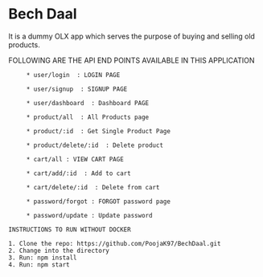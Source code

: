 
# Bech Daal 

It is a dummy OLX app which serves the purpose of buying and selling old products.

FOLLOWING ARE THE API END POINTS AVAILABLE IN THIS APPLICATION

```
     * user/login  : LOGIN PAGE
     
     * user/signup  : SIGNUP PAGE
     
     * user/dashboard  : Dashboard PAGE
     
     * product/all  : All Products page
     
     * product/:id  : Get Single Product Page
     
     * product/delete/:id  : Delete product
     
     * cart/all : VIEW CART PAGE
   
     * cart/add/:id  : Add to cart
  
     * cart/delete/:id  : Delete from cart

     * password/forgot : FORGOT password page

     * password/update : Update password

INSTRUCTIONS TO RUN WITHOUT DOCKER

1. Clone the repo: https://github.com/PoojaK97/BechDaal.git
2. Change into the directory
3. Run: npm install
4. Run: npm start
